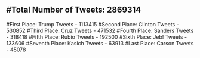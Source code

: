 #Total Number of Tweets: 2869314 
---
#First Place: Trump Tweets - 1113415
#Second Place: Clinton Tweets - 530852
#Third Place: Cruz Tweets - 471532
#Fourth Place: Sanders Tweets - 318418
#Fifth Place: Rubio Tweets - 192500
#Sixth Place: Jeb! Tweets - 133606
#Seventh Place: Kasich Tweets - 63913
#Last Place: Carson Tweets - 45078
